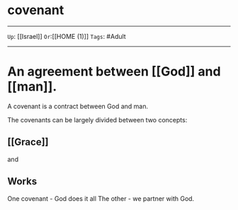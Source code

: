 # covenant

---

`Up`: [[Israel]] `Or`:[[HOME (1)]] `Tags`: #Adult

---

# An agreement between [[God]] and [[man]].

A covenant is a contract between God and man.

The covenants can be largely divided between two concepts:

## [[Grace]]

and

## Works

One covenant - God does it all The other - we partner with God.